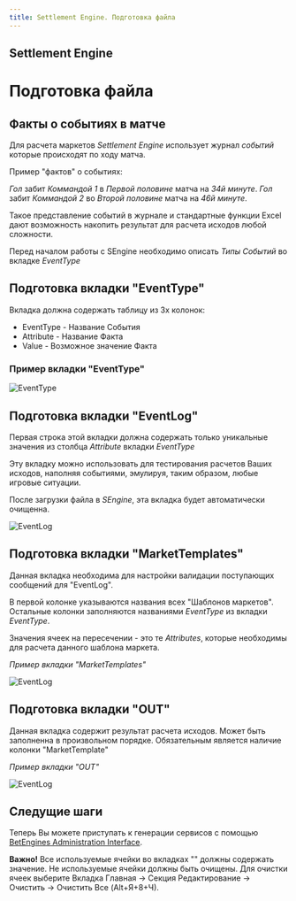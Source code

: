 ```yaml
---
title: Settlement Engine. Подготовка файла
---
```


## Settlement Engine

# Подготовка файла 

## Факты о событиях в матче

Для расчета маркетов *Settlement Engine* использует журнал *событий* которые происходят по ходу матча. 

Пример "фактов" о событиях: 

*Гол* забит *Коммандой 1* в *Первой половине* матча на *34й минуте*.
*Гол* забит *Коммандой 2* во *Второй половине* матча на *46й минуте*.

Такое представление событий в журнале и стандартные функции Excel дают возможность накопить результат для расчета исходов любой сложности.

Перед началом работы с SEngine необходимо описать *Типы Событий* во вкладке *EventType* 

## Подготовка вкладки "EventType"

Вкладка должна содержать таблицу из 3х колонок:

* EventType - Название События
* Attribute - Название Факта
* Value     - Возможное значение Факта

### Пример вкладки "EventType"

![EventType](/images/event-type-sengine.png)

## Подготовка вкладки "EventLog"

Первая строка этой вкладки должна содержать только уникальные значения из столбца *Attribute* вкладки *EventType*

Эту вкладку можно использовать для тестирования расчетов Ваших исходов, наполняя событиями, эмулируя, таким образом, любые игровые ситуации. 

После загрузки файла в *SEngine*, эта вкладка будет автоматически очищенна.

![EventLog](/images/event-log-sengine.png)

## Подготовка вкладки "MarketTemplates"

Данная вкладка необходима для настройки валидации поступающих сообщений для "EventLog".
 
В первой колонке указываются названия всех "Шаблонов маркетов". Остальные колонки заполняются названиями *EventType* из вкладки *EventType*. 

Значения ячеек на пересечении - это те *Attributes*, которые необходимы для расчета данного шаблона маркета.
 
*Пример вкладки "MarketTemplates"*

![EventLog](/images/market-templates-sengine.png)

## Подготовка вкладки "OUT"

Данная вкладка содержит результат расчета исходов. Может быть заполненна в произвольном порядке. Обязательным является наличие колонки "MarketTemplate"

*Пример вкладки "OUT"*

![EventLog](/images/out-sengine.png)

## Следущие шаги

Теперь Вы можете приступать к генерации сервисов с помощью [BetEngines Administration Interface](/ru/doc/user-guide/).

<div class="well well-sm">
<b>Важно!</b> Все используемые ячейки во вкладках ""  должны содержать значение. Не используемые ячейки должны быть очищены. Для очистки ячеек выберите Вкладка Главная -> Секция Редактирование -> Очистить -> Очистить Все (Alt+Я+8+Ч).
</div>
